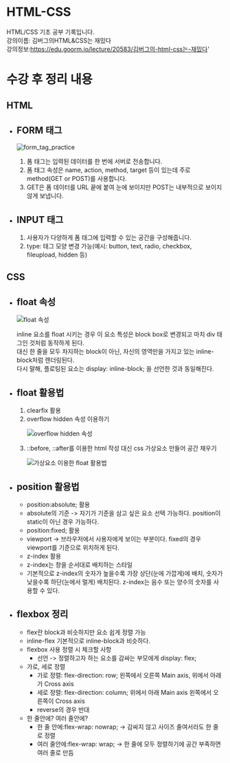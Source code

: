 # HTML-CSS
HTML/CSS 기초 공부 기록입니다.
<br>
강의이름: 김버그의HTML&CSS는 재밌다
<br>
강의정보:https://edu.goorm.io/lecture/20583/김버그의-html-css는-재밌다'

<h1>수강 후 정리 내용</h1>
<h2>HTML</h2>
<ul>
  <li><h2>FORM 태그</h2>
    <p><img src="https://user-images.githubusercontent.com/64995062/148060702-c4f573de-736e-4dea-bda8-905dfd8915db.png" alt="form_tag_practice"></p>
    <ol>
      <li>폼 태그는 입력된 데이터를 한 번에 서버로 전송합니다.</li>
    <li>폼 태그 속성은 name, action, method, target 등이 있는데 주로 method(GET or POST)를 사용합니다.</li>
  <li>GET은 폼 데이터를 URL 끝에 붙여 눈에 보이지만 POST는 내부적으로 보이지 않게 보냅니다.</li>
    </ol>
</li>
  <li><h2>INPUT 태그</h2>
  <ol>
      <li>사용자가 다양하게 폼 태그에 입력할 수 있는 공간을 구성해줍니다.</li>
    <li>type: 태그 모양 변경 가능(예시: button, text, radio, checkbox, fileupload, hidden 등)</li>
    </ol></li>
  </ul>
<h2>CSS</h2>
<ul>
  <li><h2>float 속성</h2>
    <p><img src="https://user-images.githubusercontent.com/64995062/148069944-40069d5a-4a0d-4c34-9c88-dda9f8e60220.png" alt="float 속성"></p>
<p>inline 요소를 float 시키는 경우 이 요소 특성은 block box로 변경되고 마치 div 태그인 것처럼 동작하게 된다.<br>
대신 한 줄을 모두 차지하는 block이 아닌, 자신의 영역만을 가지고 있는 inline-block처럼 렌더링된다.
<br>
다시 말해, 플로팅된 요소는 display: inline-block; 을 선언한 것과 동일해진다.</p>
    </ol>
</li>
  <li><h2>float 활용법</h2>
  <ol>
      <li>clearfix 활용</li>
    <li>overflow hidden 속성 이용하기<br>
    <p><img src="https://user-images.githubusercontent.com/64995062/148070141-77f38b0d-a8c6-4290-85d4-68d43aa069a5.png" alt="overflow hidden 속성"></p></li>
    <li>::before, ::after를 이용한 html 작성 대신 css 가상요소 만들어 공간 채우기<br><p><img src="https://user-images.githubusercontent.com/64995062/148070247-3773f639-f66e-40de-b40e-8c58c3bcc65d.png" alt="가상요소 이용한 float 활용법"></p>
</li>
    </ol></li>
      <li><h2>position 활용법</h2>
  <ul>
      <li>position:absolute; 활용</li>
    <li>absolute의 기준 -> 자기가 기준을 삼고 싶은 요소 선택 가능하다. position이 static이 아닌 경우 가능하다.</li>
    <li>position:fixed; 활용</li>
    <li>viewport -> 브라우저에서 사용자에게 보이는 부분이다. fixed의 경우 viewport를 기준으로 위치하게 된다.</li>
    <li>z-index 활용</li>
    <li>z-index는 창을 순서대로 배치하는 스타일</li>
    <li>기본적으로 z-index의 숫자가 높을수록 가장 상단(눈에 가깝게)에 배치, 숫자가 낮을수록 하단(눈에서 멀게) 배치된다. z-index는 음수 또는 양수의 숫자를 사용할 수 있다.</li>
    </ul></li>
    <li><h2>flexbox 정리</h2>
  <ul>
    <li>flex란 block과 비슷하지만 요소 쉽게 정렬 가능</li>
    <li>inline-flex 기본적으로 inline-block과 비슷하다.</li>
    <li>flexbox 사용 정렬 시 체크할 사항
      <ul>
        <li>선언 -> 정렬하고자 하는 요소를 감싸는 부모에게 display: flex;</li>
      </ul>
    </li>
    <li>가로, 세로 정렬     
      <ul>
        <li>가로 정렬: flex-direction: row; 왼쪽에서 오른쪽 Main axis, 위에서 아래가 Cross axis</li>
        <li>세로 정렬: flex-direction: column; 위에서 아래 Main axis 왼쪽에서 오른쪽이 Cross axis</li>
        <li>reverse의 경우 반대</li>
      </ul>
    </li>
    <li>한 줄안에? 여러 줄안에?
      <ul>
        <li>한 줄 안에:flex-wrap: nowrap; -> 감싸지 않고 사이즈 줄여서라도 한 줄로 정렬</li>
        <li>여러 줄안에:flex-wrap: wrap; -> 한 줄에 모두 정렬하기에 공간 부족하면 여러 줄로 만듬</li>
      </ul>
    </li>
  </ul>
</li>
  </ul>
